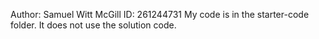 Author: Samuel Witt
McGill ID: 261244731
My code is in the starter-code folder. It does not use the solution code.